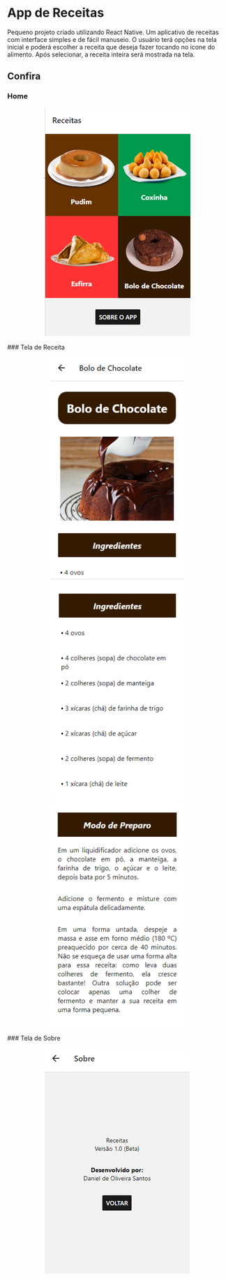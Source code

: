 # App de Receitas
Pequeno projeto criado utilizando React Native. Um aplicativo de receitas com interface simples e de fácil manuseio. O usuário terá opções na tela inicial e poderá escolher a receita que deseja fazer tocando no ícone do alimento. Após selecionar, a receita inteira será mostrada na tela.

## Confira

### Home
<p align="center">
	<img src="imagens/imagens_readme/home.png">
</p>
### Tela de Receita
<p align="center">
	<img height="510px" src="imagens/imagens_readme/bolo.png">
	<img height="510px" src="imagens/imagens_readme/bolo2.png">
	<img height="510px" src="imagens/imagens_readme/bolo3.png">
</p>
### Tela de Sobre
<p align="center">
	<img src="imagens/imagens_readme/sobre.png">
</p>

